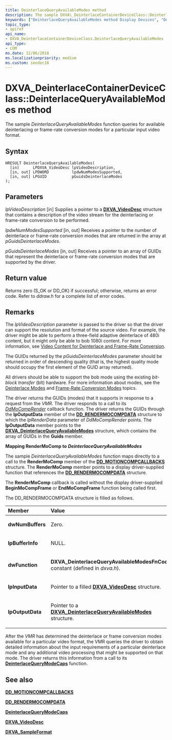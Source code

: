 ```yaml
---
title: DeinterlaceQueryAvailableModes method
description: The sample DXVA\_DeinterlaceContainerDeviceClass::DeinterlaceQueryAvailableModes function queries for available deinterlacing or frame-rate conversion modes for a particular input video format.
keywords: ["DeinterlaceQueryAvailableModes method Display Devices", "DeinterlaceQueryAvailableModes method Display Devices , DXVA_DeinterlaceContainerDeviceClass interface", "DXVA_DeinterlaceContainerDeviceClass interface Display Devices , DeinterlaceQueryAvailableModes method"]
topic_type:
- apiref
api_name:
- DXVA_DeinterlaceContainerDeviceClass.DeinterlaceQueryAvailableModes
api_type:
- COM
ms.date: 12/06/2018
ms.localizationpriority: medium
ms.custom: seodec18
---
```


# DXVA\_DeinterlaceContainerDeviceClass::DeinterlaceQueryAvailableModes method


The sample *DeinterlaceQueryAvailableModes* function queries for available deinterlacing or frame-rate conversion modes for a particular input video format.

## Syntax

```ManagedCPlusPlus
HRESULT DeinterlaceQueryAvailableModes(
  [in]      LPDXVA_VideoDesc lpVideoDescription,
  [in, out] LPDWORD          lpdwNumModesSupported,
  [in, out] LPGUID           pGuidsDeinterlaceModes
);
```

## Parameters

*lpVideoDescription* \[in\]
Supplies a pointer to a [**DXVA\_VideoDesc**](/windows-hardware/drivers/ddi/dxva/ns-dxva-_dxva_videodesc) structure that contains a description of the video stream for the deinterlacing or frame-rate conversion to be performed.

*lpdwNumModesSupported* \[in, out\]
Receives a pointer to the number of deinterlace or frame-rate conversion modes that are returned in the array at *pGuidsDeinterlaceModes*.

*pGuidsDeinterlaceModes* \[in, out\]
Receives a pointer to an array of GUIDs that represent the deinterlace or frame-rate conversion modes that are supported by the driver.

## Return value

Returns zero (S\_OK or DD\_OK) if successful; otherwise, returns an error code. Refer to *ddraw.h* for a complete list of error codes.

## Remarks

The *lpVideoDescription* parameter is passed to the driver so that the driver can support the resolution and format of the source video. For example, the driver might be able to perform a three-field adaptive deinterlace of 480i content, but it might only be able to bob 1080i content. For more information, see [Video Content for Deinterlace and Frame-Rate Conversion](./video-content-for-deinterlace-and-frame-rate-conversion.md).

The GUIDs returned by the *pGuidsDeinterlaceModes* parameter should be returned in order of descending quality (that is, the highest quality mode should occupy the first element of the GUID array returned).

All drivers should be able to support the bob mode using the existing *bit-block transfer* (blt) hardware. For more information about modes, see the [Deinterlace Modes](./deinterlace-modes.md) and [Frame-Rate Conversion Modes](./frame-rate-conversion-modes.md) topics.

The driver returns the GUIDs (modes) that it supports in response to a request from the *VMR*. The driver responds to a call to its [*DdMoCompRender*](/windows/win32/api/ddrawint/nc-ddrawint-pdd_mocompcb_render) callback function. The driver returns the GUIDs through the **lpOutputData** member of the [**DD\_RENDERMOCOMPDATA**](/windows/win32/api/ddrawint/ns-ddrawint-dd_rendermocompdata) structure to which the *lpRenderData* parameter of *DdMoCompRender* points. The **lpOutputData** member points to the [**DXVA\_DeinterlaceQueryAvailableModes**](/windows-hardware/drivers/ddi/dxva/ns-dxva-_dxva_deinterlacequeryavailablemodes) structure, which contains the array of GUIDs in the **Guids** member.

**Mapping RenderMoComp to** ***DeinterlaceQueryAvailableModes***

The sample *DeinterlaceQueryAvailableModes* function maps directly to a call to the **RenderMoComp** member of the [**DD\_MOTIONCOMPCALLBACKS**](/windows/win32/api/ddrawint/ns-ddrawint-dd_motioncompcallbacks) structure. The **RenderMoComp** member points to a display driver-supplied function that references the [**DD\_RENDERMOCOMPDATA**](/windows/win32/api/ddrawint/ns-ddrawint-dd_rendermocompdata) structure.

The **RenderMoComp** callback is called without the display driver-supplied **BeginMoCompFrame** or **EndMoCompFrame** function being called first.

The DD\_RENDERMOCOMPDATA structure is filled as follows.

<table>
<colgroup>
<col width="50%" />
<col width="50%" />
</colgroup>
<thead>
<tr class="header">
<th align="left">Member</th>
<th align="left">Value</th>
</tr>
</thead>
<tbody>
<tr class="odd">
<td align="left"><p><strong>dwNumBuffers</strong></p></td>
<td align="left"><p>Zero.</p></td>
</tr>
<tr class="even">
<td align="left"><p><strong>lpBufferInfo</strong></p></td>
<td align="left"><p>NULL.</p></td>
</tr>
<tr class="odd">
<td align="left"><p><strong>dwFunction</strong></p></td>
<td align="left"><p><strong>DXVA_DeinterlaceQueryAvailableModesFnCode</strong> constant (defined in <em>dxva.h</em>).</p></td>
</tr>
<tr class="even">
<td align="left"><p><strong>lpInputData</strong></p></td>
<td align="left"><p>Pointer to a filled <a href="/windows-hardware/drivers/ddi/dxva/ns-dxva-_dxva_videodesc" data-raw-source="[&lt;strong&gt;DXVA_VideoDesc&lt;/strong&gt;](/windows-hardware/drivers/ddi/dxva/ns-dxva-_dxva_videodesc)"><strong>DXVA_VideoDesc</strong></a> structure.</p></td>
</tr>
<tr class="odd">
<td align="left"><p><strong>lpOutputData</strong></p></td>
<td align="left"><p>Pointer to a <a href="/windows-hardware/drivers/ddi/dxva/ns-dxva-_dxva_deinterlacequeryavailablemodes" data-raw-source="[&lt;strong&gt;DXVA_DeinterlaceQueryAvailableModes&lt;/strong&gt;](/windows-hardware/drivers/ddi/dxva/ns-dxva-_dxva_deinterlacequeryavailablemodes)"><strong>DXVA_DeinterlaceQueryAvailableModes</strong></a> structure.</p></td>
</tr>
</tbody>
</table>

 

After the *VMR* has determined the deinterlace or frame conversion modes available for a particular video format, the VMR queries the driver to obtain detailed information about the input requirements of a particular deinterlace mode and any additional video processing that might be supported on that mode. The driver returns this information from a call to its [**DeinterlaceQueryModeCaps**](dxva-deinterlacecontainerdeviceclass-deinterlacequerymodecaps.md) function.

## <span id="see_also"></span>See also


[**DD\_MOTIONCOMPCALLBACKS**](/windows/win32/api/ddrawint/ns-ddrawint-dd_motioncompcallbacks)

[**DD\_RENDERMOCOMPDATA**](/windows/win32/api/ddrawint/ns-ddrawint-dd_rendermocompdata)

[**DeinterlaceQueryModeCaps**](dxva-deinterlacecontainerdeviceclass-deinterlacequerymodecaps.md)

[**DXVA\_VideoDesc**](/windows-hardware/drivers/ddi/dxva/ns-dxva-_dxva_videodesc)

[**DXVA\_SampleFormat**](/windows-hardware/drivers/ddi/dxva/ne-dxva-_dxva_sampleformat)

